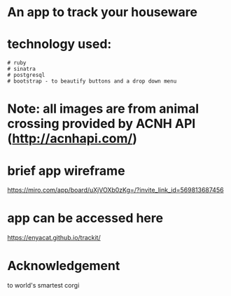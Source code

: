 # An app to track your houseware

# technology used:
    # ruby
    # sinatra
    # postgresql
    # bootstrap - to beautify buttons and a drop down menu

# Note: all images are from animal crossing provided by ACNH API (http://acnhapi.com/)

# brief app wireframe
https://miro.com/app/board/uXjVOXb0zKg=/?invite_link_id=569813687456

# app can be accessed here
https://enyacat.github.io/trackit/

# Acknowledgement
to world's smartest corgi